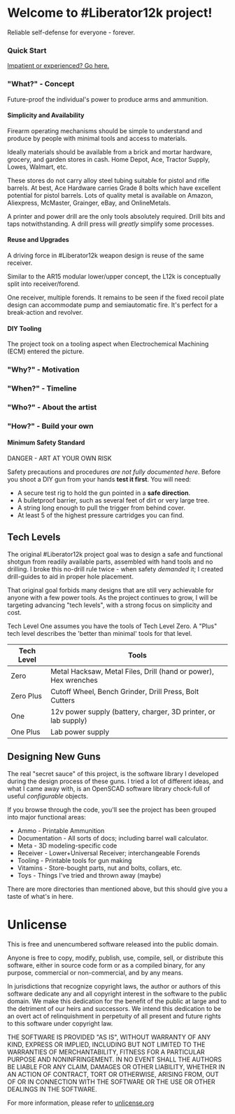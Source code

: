 # Welcome to #Liberator12k project!

Reliable self-defense for everyone - forever.

### Quick Start
[Impatient or experienced? Go here.](./Documentation/Quick%20Start.md)

### "What?" - Concept
Future-proof the individual's power to produce arms and ammunition.

#### Simplicity and Availability
Firearm operating mechanisms should be simple to understand and produce by
people with minimal tools and access to materials.

Ideally materials should be available from a brick and mortar hardware, grocery, and garden stores in cash. Home Depot, Ace, Tractor Supply, Lowes, Walmart, etc.

These stores do not carry alloy steel tubing suitable for pistol and rifle barrels. At best, Ace Hardware carries Grade 8 bolts which have excellent potential for
pistol barrels. Lots of quality metal is available on Amazon, Aliexpress, McMaster, Grainger, eBay, and OnlineMetals.

A printer and power drill are the only tools absolutely required. Drill bits and taps notwithstanding. A drill press will *greatly* simplify some processes.

#### Reuse and Upgrades
A driving force in \#Liberator12k weapon design is reuse of the same receiver.

Similar to the AR15 modular lower/upper concept, the L12k is conceptually split into receiver/forend.

One receiver, multiple forends. It remains to be seen if the fixed recoil plate design can accommodate pump and semiautomatic fire. It's perfect for a break-action and revolver.

#### DIY Tooling
The project took on a tooling aspect when Electrochemical Machining (ECM) entered the picture.

### "Why?" - Motivation


### "When?" - Timeline

### "Who?" - About the artist

### "How?" - Build your own

#### Minimum Safety Standard

DANGER - ART AT YOUR OWN RISK

Safety precautions and procedures *are not fully documented here*. Before you shoot a DIY gun from your hands **test it first**. You will need:

* A secure test rig to hold the gun pointed in a **safe direction**.
* A bulletproof barrier, such as several feet of dirt or very large tree.
* A string long enough to pull the trigger from behind cover.
* At least 5 of the highest pressure cartridges you can find.


Tech Levels
-----------
The original \#Liberator12k project goal was to design a safe and
functional shotgun from readily available parts, assembled with hand tools
and no drilling. I broke this no-drill rule twice - when safety *demanded* it;
I created drill-guides to aid in proper hole placement.

That original goal forbids many designs that are still very achievable for
anyone with a few power tools. As the project continues to grow, I will be
targeting advancing "tech levels", with a strong focus on simplicity and cost.

Tech Level One assumes you have the tools of Tech Level Zero.
A "Plus" tech level describes the 'better than minimal' tools for that level.

| Tech Level | Tools                                                           |
|------------|-----------------------------------------------------------------|
| Zero       | Metal Hacksaw, Metal Files,  Drill (hand or power), Hex wrenches|
| Zero Plus  | Cutoff Wheel, Bench Grinder, Drill Press, Bolt Cutters          |
| One        | 12v power supply (battery, charger, 3D printer, or lab supply)  |
| One Plus   | Lab power supply                                                |


Designing New Guns
---------------
The real "secret sauce" of this project, is the software library I developed
during the design process of these guns. I tried a lot of different ideas,
and what I came away with, is an OpenSCAD software library chock-full of
useful *configurable* objects.

If you browse through the code, you'll see the project has been grouped into
major functional areas:

  * Ammo - Printable Ammunition
  * Documentation - All sorts of docs; including barrel wall calculator.
  * Meta - 3D modeling-specific code
  * Receiver - Lower+Universal Receiver; interchangeable Forends
  * Tooling - Printable tools for gun making
  * Vitamins - Store-bought parts, nut and bolts, collars, etc.
  * Toys - Things I've tried and thrown away (maybe)

There are more directories than mentioned above, but this should give you a taste of what's in here.

Unlicense
=======
This is free and unencumbered software released into the public domain.

Anyone is free to copy, modify, publish, use, compile, sell, or
distribute this software, either in source code form or as a compiled
binary, for any purpose, commercial or non-commercial, and by any
means.

In jurisdictions that recognize copyright laws, the author or authors
of this software dedicate any and all copyright interest in the
software to the public domain. We make this dedication for the benefit
of the public at large and to the detriment of our heirs and
successors. We intend this dedication to be an overt act of
relinquishment in perpetuity of all present and future rights to this
software under copyright law.

THE SOFTWARE IS PROVIDED "AS IS", WITHOUT WARRANTY OF ANY KIND,
EXPRESS OR IMPLIED, INCLUDING BUT NOT LIMITED TO THE WARRANTIES OF
MERCHANTABILITY, FITNESS FOR A PARTICULAR PURPOSE AND NONINFRINGEMENT.
IN NO EVENT SHALL THE AUTHORS BE LIABLE FOR ANY CLAIM, DAMAGES OR
OTHER LIABILITY, WHETHER IN AN ACTION OF CONTRACT, TORT OR OTHERWISE,
ARISING FROM, OUT OF OR IN CONNECTION WITH THE SOFTWARE OR THE USE OR
OTHER DEALINGS IN THE SOFTWARE.

For more information, please refer to [unlicense.org](http://unlicense.org/)
